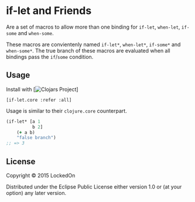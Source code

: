 # if-let and Friends

Are a set of macros to allow more than one binding for `if-let`, `when-let`, `if-some` and `when-some`.

These macros are convientenly named `if-let*`, `when-let*`, `if-some*` and `when-some*`. The true branch of these macros are evaluated when all bindings pass the `if`/`some` condition.

## Usage

Install with [![Clojars Project](http://clojars.org/lockedon/if-let/latest-version.svg)]

`[if-let.core :refer :all]`

Usage is similar to their `clojure.core` counterpart.

```clojure
(if-let* [a 1
          b 2]
    (+ a b)
    "false branch")
;; => 3
```

## License

Copyright © 2015 LockedOn

Distributed under the Eclipse Public License either version 1.0 or (at
your option) any later version.
